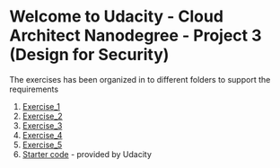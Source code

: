 # Welcome to Udacity - Cloud Architect Nanodegree - Project 3 (Design for Security)

The exercises has been organized in to different folders to support the requirements

1. [Exercise_1](Exercise_1)
2. [Exercise_2](Exercise_2)
3. [Exercise_3](Exercise_3)
4. [Exercise_4](Exercise_4)
5. [Exercise_5](Exercise_5)
6. [Starter code](starter)  - provided by Udacity 


